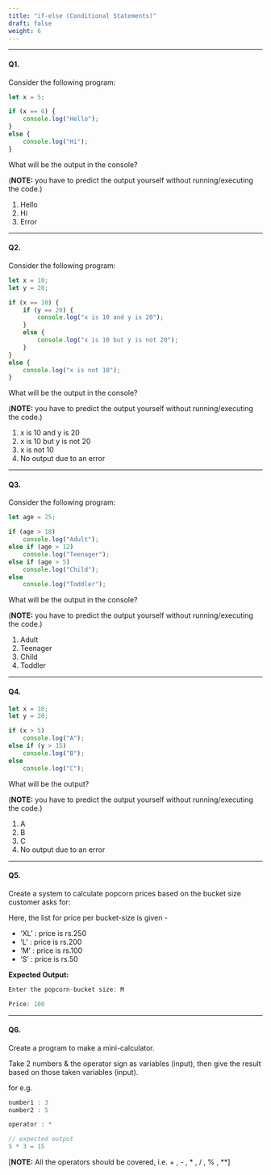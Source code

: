 ```yaml
---
title: "if-else (Conditional Statements)"
draft: false
weight: 6
---
```


---

#### Q1.

Consider the following program:

```jsx
let x = 5;

if (x == 6) {
    console.log("Hello");
} 
else {
    console.log("Hi");
}
```

What will be the output in the console?

(**NOTE:** you have to predict the output yourself without running/executing the code.)

1. Hello
2. Hi
3. Error

---

#### Q2.

Consider the following program:

```jsx
let x = 10; 
let y = 20;

if (x == 10) {     
    if (y == 20) {   
        console.log("x is 10 and y is 20");     
    }
    else {   
        console.log("x is 10 but y is not 20");     
    } 
}  
else {  
    console.log("x is not 10"); 
}
```

What will be the output in the console?

(**NOTE:** you have to predict the output yourself without running/executing the code.)

1. x is 10 and y is 20
2. x is 10 but y is not 20
3. x is not 10
4. No output due to an error

---

#### Q3.

Consider the following program:

```jsx
let age = 25;

if (age > 18)
    console.log("Adult");
else if (age > 12)
    console.log("Teenager");
else if (age > 5)
    console.log("Child");
else
    console.log("Toddler");
```

What will be the output in the console?

(**NOTE:** you have to predict the output yourself without running/executing the code.)

1. Adult
2. Teenager
3. Child
4. Toddler

---

#### Q4.

```jsx
let x = 10;
let y = 20;

if (x > 5)
    console.log("A");
else if (y > 15)
    console.log("B");
else
    console.log("C");
```

What will be the output?

(**NOTE:** you have to predict the output yourself without running/executing the code.)

1. A
2. B
3. C
4. No output due to an error

---

#### Q5.

Create a system to calculate popcorn prices based on the bucket size customer asks for:

Here, the list for price per bucket-size is given - 
- ‘XL’ : price is rs.250
- ‘L’ : price is rs.200
- ‘M’ : price is rs.100
- ‘S’ : price is rs.50

**Expected Output:**

```cpp
Enter the popcorn-bucket size: M

Price: 100
```

---

#### Q6.

Create a program to make a mini-calculator.

Take 2 numbers & the operator sign as variables (input), then give the result based on those taken variables (input).

for e.g.

```jsx
number1 : 3
number2 : 5

operator : *

// expected output
5 * 3 = 15
```

[**NOTE:** All the operators should be covered, i.e. + , - , * , / , % , **]